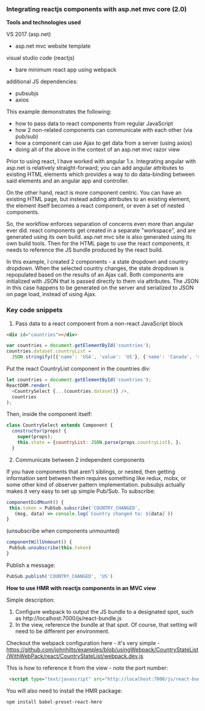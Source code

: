 ### Integrating reactjs components with asp.net mvc core (2.0)

**Tools and technologies used**

VS 2017 (asp.net)
- asp.net mvc website template 

visual studio code (reactjs)
- bare minimum react app using webpack

additional JS dependencies:
- pubsubjs
- axios

This example demonstrates the following:
- how to pass data to react components from regular JavaScript
- how 2 non-related components can communicate with each other (via pub/sub)
- how a component can use Ajax to get data from a server (using axios)
- doing all of the above in the context of an asp.net mvc razor view

Prior to using react, I have worked with angular 1.x. Integrating angular with asp.net is relatively straight-forward; you can add angular attributes to existing HTML elements which provides a way to do data-binding between said elements and an angular app and controller. 

On the other hand, react is more component centric. You can have an existing HTML page, but instead adding attributes to an existing element, the element itself becomes a react component, or even a set of nested components. 

So, the workflow enforces separation of concerns even more than angular ever did. react components get created in a separate "workspace", and are generated using its own build. asp.net mvc site is also generated using its own build tools. Then for the HTML page to use the react components, it needs to reference the JS bundle produced by the react build.

In this example, I created 2 components - a state dropdown and country dropdown. When the selected country changes, the state dropdown is repopulated based on the results of an Ajax call. Both components are initialized with JSON that is passed directly to them via attributes. The JSON in this case happens to be generated on the server and serialized to JSON on page load, instead of using Ajax.

### Key code snippets
1. Pass data to a react component from a non-react JavaScript block
```html
<div id="countries"></div>
```
```javascript
var countries = document.getElementById('countries');
countries.dataset.countryList = 
  JSON.stringify([{'name': 'USA', 'value': 'US'}, {'name': 'Canada', 'value': 'CA'}]);
```
Put the react CountryList component in the countries div:
```javascript
let countries = document.getElementById('countries');
ReactDOM.render(
  <CountrySelect {...(countries.dataset)} />,
  countries
);
```
Then, inside the component itself:
```javascript
class CountrySelect extends Component {
  constructor(props) {
    super(props);
    this.state = {countryList: JSON.parse(props.countryList), };
  }
```
2. Communicate between 2 independent components

If you have components that aren't siblings, or nested, then getting information sent between them requires something like redux, mobx, or some other kind of observer pattern implementation. pubsubjs actually makes it very easy to set up simple Pub/Sub.
To subscribe:
```javascript
componentDidMount() {
 this.token = PubSub.subscribe('COUNTRY_CHANGED', 
   (msg, data) => console.log(`Country changed to: ${data}`))
}
```
(unsubscribe when components unmounted)
```javascript
componentWillUnmount() {
 PubSub.unsubscribe(this.token)
}
```
Publish a message:
```javascript
PubSub.publish('COUNTRY_CHANGED', 'US')
```
**How to use HMR with reactjs components in an MVC view**

Simple description:
1. Configure webpack to output the JS bundle to a designated spot, such as http://localhost:7000/js/react-bundle.js
2. In the view, reference the bundle at that spot. Of course, that setting will need to be different per environment.

Checkout the webpack configuration here - it's very simple -
https://github.com/johnhilts/examples/blob/usingWebpack/CountryStateList/WithWebPack/react/CountryStateList/webpack.dev.js

This is how to reference it from the view - note the port number:
```html
 <script type="text/javascript" src="http://localhost:7000/js/react-bundle.js"></script>
 ```
 You will also need to install the HMR package:
 ```bash
npm install babel-preset-react-hmre
 ```

